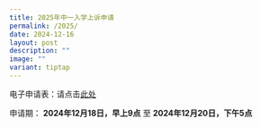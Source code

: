 ```yaml
---
title: 2025年中一入学上诉申请
permalink: /2025/
date: 2024-12-16
layout: post
description: ""
image: ""
variant: tiptap
---
```

<p>电子申请表：请点击<a href="https://form.gov.sg/5fab4bb6799e13001130d9b3" rel="noopener nofollow" target="_blank">此处</a>
</p>
<p>申请期： <strong>2024年12月18日，早上9点</strong> 至 <strong>2024年12月20日，下午5点</strong>
</p>